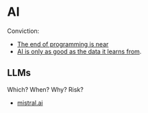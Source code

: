 # AI

Conviction:

- [The end of programming is near](https://mm.dreamineering.com/docs/value/wisdom/big-picture-convictions#software)
- [AI is only as good as the data it learns from](https://mm.dreamineering.com/docs/engineering/data-engineering/).

## LLMs

Which? When? Why? Risk?

- [mistral.ai](https://docs.mistral.ai/)
